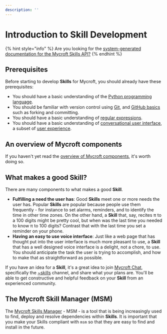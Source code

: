 ```yaml
---
description: ''
---
```


# Introduction to Skill Development

{% hint style="info" %}
Are you looking for the [system-generated documentation for the Mycroft Skills API?](http://mycroft-core.readthedocs.io/en/stable/)
{% endhint %}

## Prerequisites

Before starting to develop **Skills** for Mycroft, you should already have these prerequisites:

* You should have a basic understanding of the [Python programming language](https://www.python.org/).
* You should be familiar with version control using [Git](https://git-scm.com/book/en/v2/Getting-Started-About-Version-Control), and [GitHub basics](https://guides.github.com/activities/hello-world/) such as forking and committing.
* You should have a basic understanding of [regular expressions](https://regexr.com/).
* You should have a basic understanding of [conversational user interface](https://en.wikipedia.org/wiki/Voice_user_interface), a subset of [user experience](https://en.wikipedia.org/wiki/User_experience).

## An overview of Mycroft components

If you haven't yet read the [overview of Mycroft components](http://mycroft.ai/documentation/mycroft-software-hardware/), it's worth doing so.

## What makes a good **Skill**?

There are many components to what makes a good **Skill**.

* **Fulfilling a need the user has**: Good **Skills** meet one or more needs the user has. Popular **Skills** are popular because people use them frequently - for instance to set alarms, reminders, and to identify the time in other time zones. On the other hand, a **Skill** that, say, recites π to a 100 digits might be pretty cool, but when was the last time you needed to know π to 100 digits? Contrast that with the last time you set a reminder on your phone.
* **Having an easy to use voice interface**: Just like a web page that has thought put into the user interface is much more pleasant to use, a **Skill** that has a well designed voice interface is a delight, not a chore, to use. You should anticipate the task the user is trying to accomplish, and how to make that as straightforward as possible.

If you have an idea for a **Skill**, it's a great idea to join [Mycroft Chat](https://chat.mycroft.ai), specifically the [~skills](https://chat.mycroft.ai/community/channels/skills) channel, and share what your plans are. You'll be able to get constructive and helpful feedback on your **Skill** from an experienced community.

## The Mycroft Skill Manager \(MSM\)

The [Mycroft Skills Manager](https://mycroft.ai/documentation/msm/) - MSM - is a tool that is being increasingly used to find, deploy and resolve dependencies within **Skills**. It is important that you make your Skills compliant with `msm` so that they are easy to find and install in the future.

